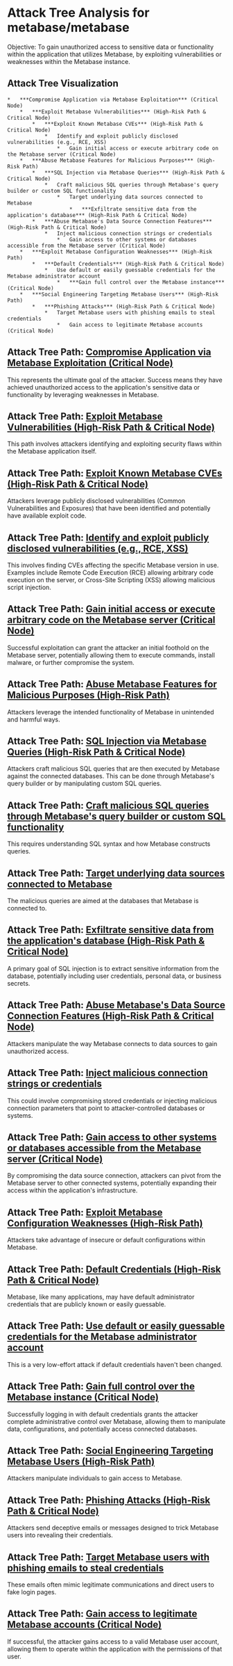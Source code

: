 # Attack Tree Analysis for metabase/metabase

Objective: To gain unauthorized access to sensitive data or functionality within the application that utilizes Metabase, by exploiting vulnerabilities or weaknesses within the Metabase instance.

## Attack Tree Visualization

```
*   ***Compromise Application via Metabase Exploitation*** (Critical Node)
    *   ***Exploit Metabase Vulnerabilities*** (High-Risk Path & Critical Node)
        *   ***Exploit Known Metabase CVEs*** (High-Risk Path & Critical Node)
            *   Identify and exploit publicly disclosed vulnerabilities (e.g., RCE, XSS)
                *   Gain initial access or execute arbitrary code on the Metabase server (Critical Node)
    *   ***Abuse Metabase Features for Malicious Purposes*** (High-Risk Path)
        *   ***SQL Injection via Metabase Queries*** (High-Risk Path & Critical Node)
            *   Craft malicious SQL queries through Metabase's query builder or custom SQL functionality
                *   Target underlying data sources connected to Metabase
                    *   ***Exfiltrate sensitive data from the application's database*** (High-Risk Path & Critical Node)
        *   ***Abuse Metabase's Data Source Connection Features*** (High-Risk Path & Critical Node)
            *   Inject malicious connection strings or credentials
                *   Gain access to other systems or databases accessible from the Metabase server (Critical Node)
    *   ***Exploit Metabase Configuration Weaknesses*** (High-Risk Path)
        *   ***Default Credentials*** (High-Risk Path & Critical Node)
            *   Use default or easily guessable credentials for the Metabase administrator account
                *   ***Gain full control over the Metabase instance*** (Critical Node)
    *   ***Social Engineering Targeting Metabase Users*** (High-Risk Path)
        *   ***Phishing Attacks*** (High-Risk Path & Critical Node)
            *   Target Metabase users with phishing emails to steal credentials
                *   Gain access to legitimate Metabase accounts (Critical Node)
```


## Attack Tree Path: [Compromise Application via Metabase Exploitation (Critical Node)](./attack_tree_paths/compromise_application_via_metabase_exploitation__critical_node_.md)

This represents the ultimate goal of the attacker. Success means they have achieved unauthorized access to the application's sensitive data or functionality by leveraging weaknesses in Metabase.

## Attack Tree Path: [Exploit Metabase Vulnerabilities (High-Risk Path & Critical Node)](./attack_tree_paths/exploit_metabase_vulnerabilities__high-risk_path_&_critical_node_.md)

This path involves attackers identifying and exploiting security flaws within the Metabase application itself.

## Attack Tree Path: [Exploit Known Metabase CVEs (High-Risk Path & Critical Node)](./attack_tree_paths/exploit_known_metabase_cves__high-risk_path_&_critical_node_.md)

Attackers leverage publicly disclosed vulnerabilities (Common Vulnerabilities and Exposures) that have been identified and potentially have available exploit code.

## Attack Tree Path: [Identify and exploit publicly disclosed vulnerabilities (e.g., RCE, XSS)](./attack_tree_paths/identify_and_exploit_publicly_disclosed_vulnerabilities__e_g___rce__xss_.md)

This involves finding CVEs affecting the specific Metabase version in use. Examples include Remote Code Execution (RCE) allowing arbitrary code execution on the server, or Cross-Site Scripting (XSS) allowing malicious script injection.

## Attack Tree Path: [Gain initial access or execute arbitrary code on the Metabase server (Critical Node)](./attack_tree_paths/gain_initial_access_or_execute_arbitrary_code_on_the_metabase_server__critical_node_.md)

Successful exploitation can grant the attacker an initial foothold on the Metabase server, potentially allowing them to execute commands, install malware, or further compromise the system.

## Attack Tree Path: [Abuse Metabase Features for Malicious Purposes (High-Risk Path)](./attack_tree_paths/abuse_metabase_features_for_malicious_purposes__high-risk_path_.md)

Attackers leverage the intended functionality of Metabase in unintended and harmful ways.

## Attack Tree Path: [SQL Injection via Metabase Queries (High-Risk Path & Critical Node)](./attack_tree_paths/sql_injection_via_metabase_queries__high-risk_path_&_critical_node_.md)

Attackers craft malicious SQL queries that are then executed by Metabase against the connected databases. This can be done through Metabase's query builder or by manipulating custom SQL queries.

## Attack Tree Path: [Craft malicious SQL queries through Metabase's query builder or custom SQL functionality](./attack_tree_paths/craft_malicious_sql_queries_through_metabase's_query_builder_or_custom_sql_functionality.md)

This requires understanding SQL syntax and how Metabase constructs queries.

## Attack Tree Path: [Target underlying data sources connected to Metabase](./attack_tree_paths/target_underlying_data_sources_connected_to_metabase.md)

The malicious queries are aimed at the databases that Metabase is connected to.

## Attack Tree Path: [Exfiltrate sensitive data from the application's database (High-Risk Path & Critical Node)](./attack_tree_paths/exfiltrate_sensitive_data_from_the_application's_database__high-risk_path_&_critical_node_.md)

A primary goal of SQL injection is to extract sensitive information from the database, potentially including user credentials, personal data, or business secrets.

## Attack Tree Path: [Abuse Metabase's Data Source Connection Features (High-Risk Path & Critical Node)](./attack_tree_paths/abuse_metabase's_data_source_connection_features__high-risk_path_&_critical_node_.md)

Attackers manipulate the way Metabase connects to data sources to gain unauthorized access.

## Attack Tree Path: [Inject malicious connection strings or credentials](./attack_tree_paths/inject_malicious_connection_strings_or_credentials.md)

This could involve compromising stored credentials or injecting malicious connection parameters that point to attacker-controlled databases or systems.

## Attack Tree Path: [Gain access to other systems or databases accessible from the Metabase server (Critical Node)](./attack_tree_paths/gain_access_to_other_systems_or_databases_accessible_from_the_metabase_server__critical_node_.md)

By compromising the data source connection, attackers can pivot from the Metabase server to other connected systems, potentially expanding their access within the application's infrastructure.

## Attack Tree Path: [Exploit Metabase Configuration Weaknesses (High-Risk Path)](./attack_tree_paths/exploit_metabase_configuration_weaknesses__high-risk_path_.md)

Attackers take advantage of insecure or default configurations within Metabase.

## Attack Tree Path: [Default Credentials (High-Risk Path & Critical Node)](./attack_tree_paths/default_credentials__high-risk_path_&_critical_node_.md)

Metabase, like many applications, may have default administrator credentials that are publicly known or easily guessable.

## Attack Tree Path: [Use default or easily guessable credentials for the Metabase administrator account](./attack_tree_paths/use_default_or_easily_guessable_credentials_for_the_metabase_administrator_account.md)

This is a very low-effort attack if default credentials haven't been changed.

## Attack Tree Path: [Gain full control over the Metabase instance (Critical Node)](./attack_tree_paths/gain_full_control_over_the_metabase_instance__critical_node_.md)

Successfully logging in with default credentials grants the attacker complete administrative control over Metabase, allowing them to manipulate data, configurations, and potentially access connected databases.

## Attack Tree Path: [Social Engineering Targeting Metabase Users (High-Risk Path)](./attack_tree_paths/social_engineering_targeting_metabase_users__high-risk_path_.md)

Attackers manipulate individuals to gain access to Metabase.

## Attack Tree Path: [Phishing Attacks (High-Risk Path & Critical Node)](./attack_tree_paths/phishing_attacks__high-risk_path_&_critical_node_.md)

Attackers send deceptive emails or messages designed to trick Metabase users into revealing their credentials.

## Attack Tree Path: [Target Metabase users with phishing emails to steal credentials](./attack_tree_paths/target_metabase_users_with_phishing_emails_to_steal_credentials.md)

These emails often mimic legitimate communications and direct users to fake login pages.

## Attack Tree Path: [Gain access to legitimate Metabase accounts (Critical Node)](./attack_tree_paths/gain_access_to_legitimate_metabase_accounts__critical_node_.md)

If successful, the attacker gains access to a valid Metabase user account, allowing them to operate within the application with the permissions of that user.


